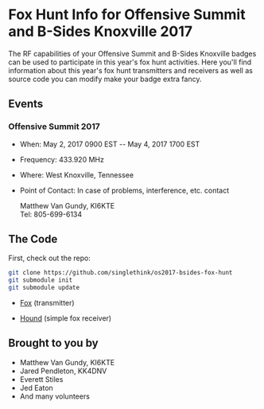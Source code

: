 # Fox Hunt Info for Offensive Summit and B-Sides Knoxville 2017

The RF capabilities of your Offensive Summit and B-Sides Knoxville
badges can be used to participate in this year's fox hunt
activities.  Here you'll find information about this year's fox hunt
transmitters and receivers as well as source code you can modify make
your badge extra fancy.

## Events

### Offensive Summit 2017

* When: May 2, 2017 0900 EST -- May 4, 2017 1700 EST
* Frequency: 433.920 MHz
* Where: West Knoxville, Tennessee
* Point of Contact: In case of problems, interference, etc. contact

    Matthew Van Gundy, KI6KTE  
    Tel: 805-699-6134

## The Code

First, check out the repo:

```sh
git clone https://github.com/singlethink/os2017-bsides-fox-hunt
git submodule init
git submodule update
```

* [Fox](Arduino/os2017-fox) (transmitter)

* [Hound](Arduino/os2017-hound) (simple fox receiver)

## Brought to you by

* Matthew Van Gundy, KI6KTE
* Jared Pendleton, KK4DNV
* Everett Stiles
* Jed Eaton
* And many volunteers
